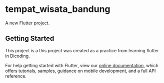 # tempat_wisata_bandung

A new Flutter project.

## Getting Started

This project is a this project was created as a practice from learning flutter in Dicoding.

For help getting started with Flutter, view our
[online documentation](https://flutter.dev/docs), which offers tutorials,
samples, guidance on mobile development, and a full API reference.
